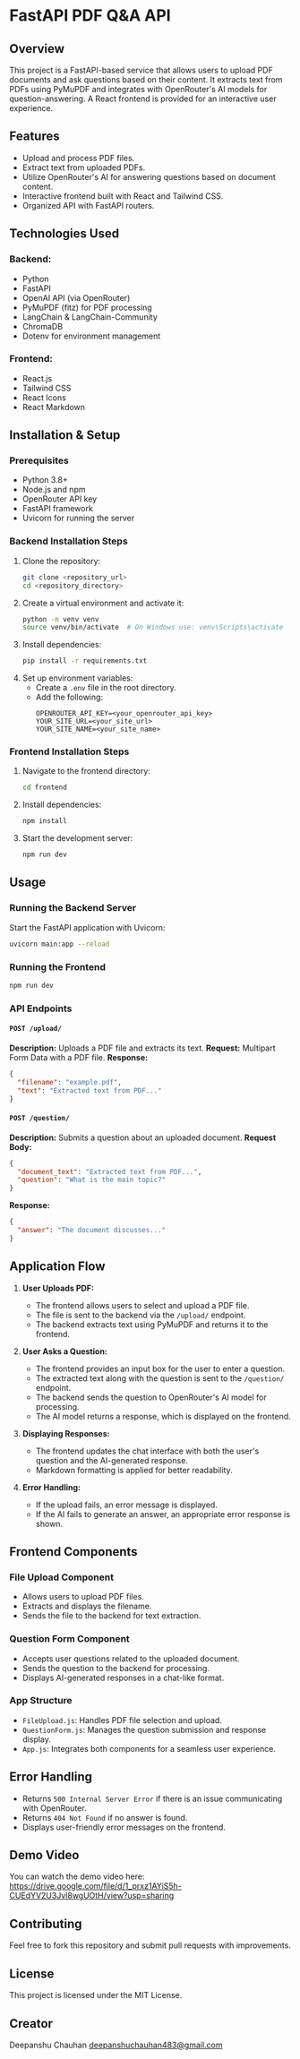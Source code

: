 # FastAPI PDF Q&A API

## Overview
This project is a FastAPI-based service that allows users to upload PDF documents and ask questions based on their content. It extracts text from PDFs using PyMuPDF and integrates with OpenRouter's AI models for question-answering. A React frontend is provided for an interactive user experience.

## Features
- Upload and process PDF files.
- Extract text from uploaded PDFs.
- Utilize OpenRouter's AI for answering questions based on document content.
- Interactive frontend built with React and Tailwind CSS.
- Organized API with FastAPI routers.

## Technologies Used
### Backend:
- Python
- FastAPI
- OpenAI API (via OpenRouter)
- PyMuPDF (fitz) for PDF processing
- LangChain & LangChain-Community
- ChromaDB
- Dotenv for environment management

### Frontend:
- React.js
- Tailwind CSS
- React Icons
- React Markdown

## Installation & Setup
### Prerequisites
- Python 3.8+
- Node.js and npm
- OpenRouter API key
- FastAPI framework
- Uvicorn for running the server

### Backend Installation Steps
1. Clone the repository:
   ```sh
   git clone <repository_url>
   cd <repository_directory>
   ```
2. Create a virtual environment and activate it:
   ```sh
   python -m venv venv
   source venv/bin/activate  # On Windows use: venv\Scripts\activate
   ```
3. Install dependencies:
   ```sh
   pip install -r requirements.txt
   ```
4. Set up environment variables:
   - Create a `.env` file in the root directory.
   - Add the following:
     ```env
     OPENROUTER_API_KEY=<your_openrouter_api_key>
     YOUR_SITE_URL=<your_site_url>
     YOUR_SITE_NAME=<your_site_name>
     ```

### Frontend Installation Steps
1. Navigate to the frontend directory:
   ```sh
   cd frontend
   ```
2. Install dependencies:
   ```sh
   npm install
   ```
3. Start the development server:
   ```sh
   npm run dev
   ```

## Usage
### Running the Backend Server
Start the FastAPI application with Uvicorn:
```sh
uvicorn main:app --reload
```

### Running the Frontend
```sh
npm run dev
```

### API Endpoints
#### `POST /upload/`
**Description:** Uploads a PDF file and extracts its text.
**Request:** Multipart Form Data with a PDF file.
**Response:**
```json
{
  "filename": "example.pdf",
  "text": "Extracted text from PDF..."
}
```

#### `POST /question/`
**Description:** Submits a question about an uploaded document.
**Request Body:**
```json
{
  "document_text": "Extracted text from PDF...",
  "question": "What is the main topic?"
}
```
**Response:**
```json
{
  "answer": "The document discusses..."
}
```

## Application Flow
1. **User Uploads PDF:**
   - The frontend allows users to select and upload a PDF file.
   - The file is sent to the backend via the `/upload/` endpoint.
   - The backend extracts text using PyMuPDF and returns it to the frontend.

2. **User Asks a Question:**
   - The frontend provides an input box for the user to enter a question.
   - The extracted text along with the question is sent to the `/question/` endpoint.
   - The backend sends the question to OpenRouter's AI model for processing.
   - The AI model returns a response, which is displayed on the frontend.

3. **Displaying Responses:**
   - The frontend updates the chat interface with both the user's question and the AI-generated response.
   - Markdown formatting is applied for better readability.

4. **Error Handling:**
   - If the upload fails, an error message is displayed.
   - If the AI fails to generate an answer, an appropriate error response is shown.

## Frontend Components
### File Upload Component
- Allows users to upload PDF files.
- Extracts and displays the filename.
- Sends the file to the backend for text extraction.

### Question Form Component
- Accepts user questions related to the uploaded document.
- Sends the question to the backend for processing.
- Displays AI-generated responses in a chat-like format.

### App Structure
- `FileUpload.js`: Handles PDF file selection and upload.
- `QuestionForm.js`: Manages the question submission and response display.
- `App.js`: Integrates both components for a seamless user experience.

## Error Handling
- Returns `500 Internal Server Error` if there is an issue communicating with OpenRouter.
- Returns `404 Not Found` if no answer is found.
- Displays user-friendly error messages on the frontend.

## Demo Video
You can watch the demo video here:
https://drive.google.com/file/d/1_prxz1AYiS5h-CUEdYV2U3Jvl8wgUOtH/view?usp=sharing


## Contributing
Feel free to fork this repository and submit pull requests with improvements.

## License
This project is licensed under the MIT License.


## Creator
Deepanshu Chauhan deepanshuchauhan483@gmail.com

